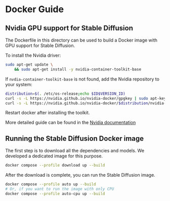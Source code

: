 # Docker Guide

## Nvidia GPU support for Stable Diffusion

The Dockerfile in this directory can be used to build a Docker image with GPU support for Stable Diffusion.

To install the Nvidia driver:

```sh
sudo apt-get update \
    && sudo apt-get install -y nvidia-container-toolkit-base
```

If `nvdia-container-toolkit-base` is not found, add the Nvidia repository to your system:

```sh
distribution=$(. /etc/os-release;echo $ID$VERSION_ID)
curl -s -L https://nvidia.github.io/nvidia-docker/gpgkey | sudo apt-key add -
curl -s -L https://nvidia.github.io/nvidia-docker/$distribution/nvidia-docker.list | sudo tee /etc/apt/sources.list.d/nvidia-docker.list
```

Restart docker after installing the toolkit.

More detailed guide can be found in the [Nvidia documentation](https://docs.nvidia.com/datacenter/cloud-native/container-toolkit/latest/install-guide.html)

## Running the Stable Diffusion Docker image

The first step is to download all the dependencies and models. We developed a dedicated image for this purpose.

```sh
docker compose --profile download up --build
```

After the download is complete, you can run the Stable Diffusion image.

```sh
docker compose --profile auto up --build
# Or, if you want to run the image with only CPU
docker compose --profile auto-cpu up --build
```
